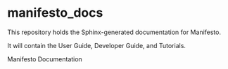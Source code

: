 manifesto_docs
==============

This repository holds the Sphinx-generated documentation for Manifesto.

It will contain the User Guide, Developer Guide, and Tutorials.

Manifesto Documentation
